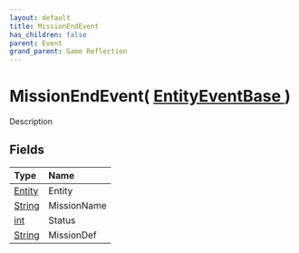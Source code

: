 ```yaml
---
layout: default
title: MissionEndEvent
has_children: false
parent: Event
grand_parent: Game Reflection
---
```

# MissionEndEvent( [ EntityEventBase ](/riftbreaker-wiki/docs/game-reflection/events/entity_event_base/) )
Description 

## Fields

| Type | Name |
|:----------|:--------------|
| [Entity](/riftbreaker-wiki/docs/game-reflection/classes/entity/) | Entity |
| [String](/riftbreaker-wiki/docs/game-reflection/components/string/) | MissionName |
| [int](/riftbreaker-wiki/docs/game-reflection/enums/int/) | Status |
| [String](/riftbreaker-wiki/docs/game-reflection/components/string/) | MissionDef |

